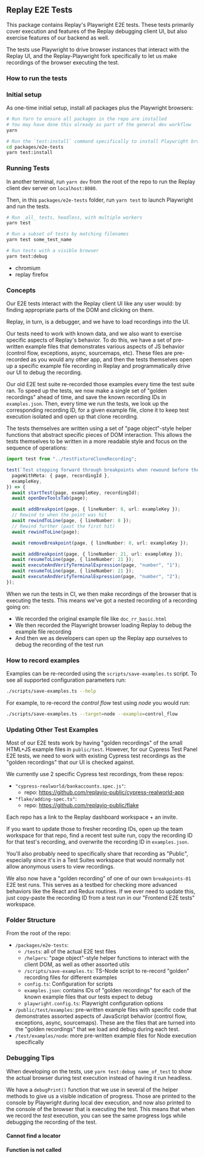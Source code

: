 ## Replay E2E Tests

This package contains Replay's Playwright E2E tests. These tests primarily cover execution and features of the Replay debugging client UI, but also exercise features of our backend as well.

The tests use Playwright to drive browser instances that interact with the Replay UI, and the Replay-Playwright fork specifically to let us make recordings of the browser executing the test.

### How to run the tests

### Initial setup

As one-time initial setup, install all packages plus the Playwright browsers:

```bash
# Run Yarn to ensure all packages in the repo are installed
# You may have done this already as part of the general dev workflow
yarn

# Run the `test:install` command specifically to install Playwright browsers
cd packages/e2e-tests
yarn test:install
```

### Running Tests

In another terminal, run `yarn dev` from the root of the repo to run the Replay client dev server on `localhost:8080`.

Then, in this `packages/e2e-tests` folder, run `yarn test` to launch Playwright and run the tests.

```bash
# Run _all_ tests, headless, with multiple workers
yarn test

# Run a subset of tests by matching filenames
yarn test some_test_name

# Run tests with a visible browser
yarn test:debug
```

- chromium
- replay firefox

### Concepts

Our E2E tests interact with the Replay client UI like any user would: by finding appropriate parts of the DOM and clicking on them.

Replay, in turn, is a debugger, and we have to load recordings into the UI.

Our tests need to work with known data, and we also want to exercise specific aspects of Replay's behavior. To do this, we have a set of pre-written example files that demonstrates various aspects of JS behavior (control flow, exceptions, async, sourcemaps, etc). These files are pre-recorded as you would any other app, and then the tests themselves open up a specific example file recording in Replay and programmatically drive our UI to debug the recording.

Our old E2E test suite re-recorded those examples every time the test suite ran. To speed up the tests, we now make a single set of "golden recordings" ahead of time, and save the known recording IDs in `examples.json`. Then, every time we run the tests, we look up the corresponding recording ID, for a given example file, clone it to keep test execution isolated and open up that clone recording.

The tests themselves are written using a set of "page object"-style helper functions that abstract specific pieces of DOM interaction. This allows the tests themselves to be written in a more readable style and focus on the sequence of operations:

```ts
import test from "../testFixtureCloneRecording";

test(`Test stepping forward through breakpoints when rewound before the first one.`, async ({
  pageWithMeta: { page, recordingId },
  exampleKey,
}) => {
  await startTest(page, exampleKey, recordingId);
  await openDevToolsTab(page);

  await addBreakpoint(page, { lineNumber: 8, url: exampleKey });
  // Rewind to when the point was hit
  await rewindToLine(page, { lineNumber: 8 });
  // Rewind further (past the first hit)
  await rewindToLine(page);

  await removeBreakpoint(page, { lineNumber: 8, url: exampleKey });

  await addBreakpoint(page, { lineNumber: 21, url: exampleKey });
  await resumeToLine(page, { lineNumber: 21 });
  await executeAndVerifyTerminalExpression(page, "number", "1");
  await resumeToLine(page, { lineNumber: 21 });
  await executeAndVerifyTerminalExpression(page, "number", "2");
});
```

When we run the tests in CI, we then make recordings of the browser that is executing the tests. This means we've got a nested recording of a recording going on:

- We recorded the original example file like `doc_rr_basic.html`
- We then recorded the Playwright browser loading Replay to debug the example file recording
- And then we as developers can open up the Replay app ourselves to debug the recording of the test run

### How to record examples

Examples can be re-recorded using the `scripts/save-examples.ts` script. To see all supported configuration parameters run:

```sh
./scripts/save-examples.ts --help
```

For example, to re-record the _control flow_ test using _node_ you would run:

```sh
./scripts/save-examples.ts --target=node --example=control_flow
```

### Updating Other Test Examples

Most of our E2E tests work by having "golden recordings" of the small HTML+JS example files in `public/test`. However, for our Cypress Test Panel E2E tests, we need to work with existing Cypress test recordings as the "golden recordings" that our UI is checked against.

We currently use 2 specific Cypress test recordings, from these repos:

- `"cypress-realworld/bankaccounts.spec.js"`:
  - repo: https://github.com/replayio-public/cypress-realworld-app
- `"flake/adding-spec.ts"`:
  - repo: https://github.com/replayio-public/flake

Each repo has a link to the Replay dashboard workspace + an invite.

If you want to update those to fresher recording IDs, open up the team workspace for that repo, find a recent test suite run, copy the recording ID for that test's recording, and overwrite the recording ID in `examples.json`.

You'll also probably need to specifically share that recording as "Public", especially since it's in a Test Suites workspace that would normally not allow anonymous users to view recordings.

We also now have a "golden recording" of one of our own `breakpoints-01` E2E test runs. This serves as a testbed for checking more advanced behaviors like the React and Redux routines. If we ever need to update this, just copy-paste the recording ID from a test run in our "Frontend E2E tests" workspace.

### Folder Structure

From the root of the repo:

- `/packages/e2e-tests`:
  - `/tests`: all of the actual E2E test files
  - `/helpers`: "page object"-style helper functions to interact with the client DOM, as well as other assorted utils
  - `/scripts/save-examples.ts`: TS-Node script to re-record "golden" recording files for different examples
  - `config.ts`: Configuration for scripts
  - `examples.json`: contains IDs of "golden recordings" for each of the known example files that our tests expect to debug
  - `playwright.config.ts`: Playwright configuration options
- `/public/test/examples`: pre-written example files with specific code that demonstrates assorted aspects of JavaScript behavior (control flow, exceptions, async, sourcemaps). These are the files that are turned into the "golden recordings" that we load and debug during each test.
- `/test/examples/node`: more pre-written example files for Node execution specifically

### Debugging Tips

When developing on the tests, use `yarn test:debug name_of_test` to show the actual browser during test execution instead of having it run headless.

We have a `debugPrint()` function that we use in several of the helper methods to give us a visible indication of progress. Those are printed to the console by Playwright during local dev execution, and now also printed to the console of the browser that is executing the test. This means that when we record the _test_ execution, you can see the same progress logs while debugging the recording of the test.

#### Cannot find a locator

#### Function is not called
